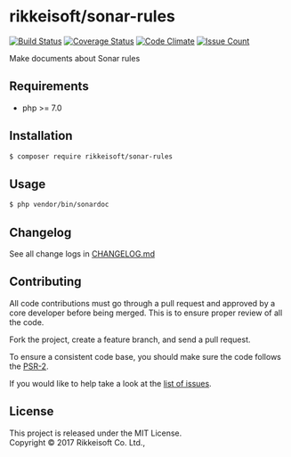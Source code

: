 # rikkeisoft/sonar-rules

[![Build Status](https://travis-ci.org/rikkeisoft/sonar-rules.svg?branch=master)](https://travis-ci.org/rikkeisoft/sonar-rules)
[![Coverage Status](https://coveralls.io/repos/github/rikkeisoft/sonar-rules/badge.svg?branch=master)](https://coveralls.io/github/rikkeisoft/sonar-rules?branch=master)
[![Code Climate](https://codeclimate.com/github/rikkeisoft/sonar-rules/badges/gpa.svg)](https://codeclimate.com/github/rikkeisoft/sonar-rules)
[![Issue Count](https://codeclimate.com/github/rikkeisoft/sonar-rules/badges/issue_count.svg)](https://codeclimate.com/github/rikkeisoft/sonar-rules)

Make documents about Sonar rules

## Requirements

* php >= 7.0

## Installation

```bash
$ composer require rikkeisoft/sonar-rules
```

## Usage

```bash
$ php vendor/bin/sonardoc
```

## Changelog

See all change logs in [CHANGELOG.md][changelog]

## Contributing

All code contributions must go through a pull request and approved by
a core developer before being merged. This is to ensure proper review of all the code.

Fork the project, create a feature branch, and send a pull request.

To ensure a consistent code base, you should make sure the code follows the [PSR-2][psr2].

If you would like to help take a look at the [list of issues][issues].

## License

This project is released under the MIT License.   
Copyright © 2017 Rikkeisoft Co. Ltd.,


[changelog]: https://github.com/rikkeisoft/sonar-rules/blob/master/CHANGELOG.md
[psr2]: https://github.com/php-fig/fig-standards/blob/master/accepted/PSR-2-coding-style-guide.md
[issues]: https://github.com/rikkeisoft/sonar-rules/issues